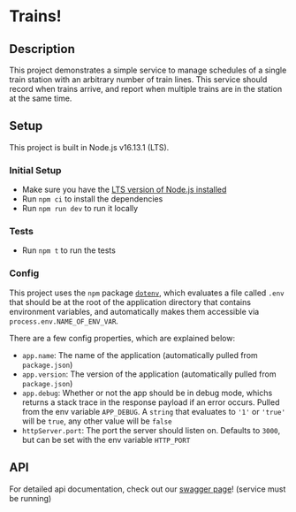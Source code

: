 # Trains!

## Description
This project demonstrates a simple service to manage schedules of a single train station with an arbitrary number of train lines. This service should record when trains arrive, and report when multiple trains are in the station at the same time.

## Setup
This project is built in Node.js v16.13.1 (LTS).

### Initial Setup
- Make sure you have the [LTS version of Node.js installed](https://nodejs.org/en/download/)
- Run `npm ci` to install the dependencies
- Run `npm run dev` to run it locally

### Tests
- Run `npm t` to run the tests

### Config
This project uses the `npm` package [`dotenv`](https://www.npmjs.com/package/dotenv), which evaluates a file called `.env` that should be at the root of the application directory that contains environment variables, and automatically makes them accessible via `process.env.NAME_OF_ENV_VAR`.

There are a few config properties, which are explained below:
- `app.name`: The name of the application (automatically pulled from `package.json`)
- `app.version`: The version of the application (automatically pulled from `package.json`)
- `app.debug`: Whether or not the app should be in debug mode, whichs returns a stack trace in the response payload if an error occurs. Pulled from the env variable `APP_DEBUG`. A `string` that evaluates to `'1'` or `'true'` will be `true`, any other value will be `false`
- `httpServer.port`: The port the server should listen on. Defaults to `3000`, but can be set with the env variable `HTTP_PORT`

## API
For detailed api documentation, check out our [swagger page](http://localhost:3000/docs)! (service must be running)
